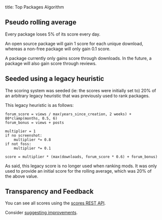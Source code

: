 title: Top Packages Algorithm

## Pseudo rolling average

Every package loses 5% of its score every day.

An open source package will gain 1 score for each unique download,
whereas a non-free package will only gain 0.1 score.

A package currently only gains score through downloads.
In the future, a package will also gain score through reviews.

## Seeded using a legacy heuristic

The scoring system was seeded (ie: the scores were initially set to) 20% of an
arbitrary legacy heuristic that was previously used to rank packages.

This legacy heuristic is as follows:

	forum_score = views / max(years_since_creation, 2 weeks) + 80*clamp(months, 0.5, 6)
	forum_bonus = views + posts

	multiplier = 1
	if no screenshot:
		multiplier *= 0.8
	if not foss:
		multiplier *= 0.1

	score = multiplier * (max(downloads, forum_score * 0.6) + forum_bonus)

As said, this legacy score is no longer used when ranking mods.
It was only used to provide an initial score for the rolling average,
which was 20% of the above value.

## Transparency and Feedback

You can see all scores using the [scores REST API](/api/scores/).

Consider [suggesting improvements](https://github.com/minetest/contentdb/issues/new?assignees=&labels=Policy&template=policy.md&title=).
